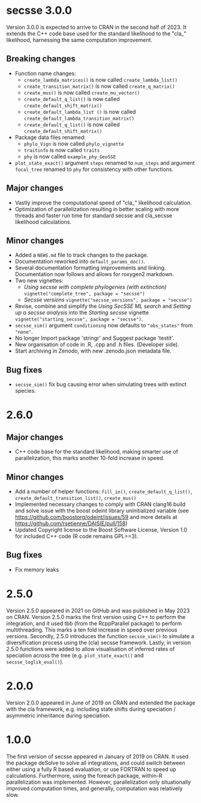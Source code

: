 # secsse 3.0.0

Version 3.0.0 is expected to arrive to CRAN in the second half of 2023. It 
extends the C++ code base used for the standard likelihood to the "cla_"
likelihood, harnessing the same computation improvement. 

## Breaking changes
* Function name changes:
    * `create_lambda_matrices()` is now called `create_lambda_list()`
    * `create_transition_matrix()` is now called `create_q_matrix()`
    * `create_mus()` is now called `create_mu_vector()`
    * `create_default_q_list()` is now called `create_default_shift_matrix()`
    * `create_default_lambda_list ()` is now called `create_default_lambda_transition_matrix()`
    * `create_default_q_list()` is now called `create_default_shift_matrix()`
* Package data files renamed: 
    * `phylo_Vign` is now called `phylo_vignette`
    * `traitinfo` is now called `traits`
    * `phy` is now called `example_phy_GeoSSE`
* `plot_state_exact()` argument `steps` renamed to `num_steps` and argument 
`focal_tree` renamed to `phy` for consistency with other functions.

## Major changes

* Vastly improve the computational speed of "cla_" likelihood calculation.
* Optimization of parallelization resulting in better scaling with more threads
and faster run time for standard secsse and cla_secsse likelihood calculations.

## Minor changes
* Added a `NEWS.md` file to track changes to the package.
* Documentation reworked into `default_params_doc()`.
* Several documentation formatting improvements and linking. Documentation now
follows and allows for roxygen2 markdown.
* Two new vignettes:
    * _Using secsse with complete phylogenies (with extinction)_ `vignette("complete_tree", package = "secsse")`
    * _Secsse versions_ `vignette("secsse_versions", package = "secsse")`
* Revise, combine and simplify the _Using SecSSE ML search_ and _Setting up a 
secsse analysis_ into the _Starting secsse_ vignette 
`vignette("starting_secsse", package = "secsse")`.
* `secsse_sim()` argument `conditioning` now defaults to `"obs_states"` from 
`"none"`.
* No longer Import package 'stringr' and Suggest package 'testit'.
* New organisation of code in .R, .cpp and .h files. (Developer side).
* Start archiving in Zenodo, with new .zenodo.json metadata file.

## Bug fixes
* `secsse_sim()` fix bug causing error when simulating trees with extinct 
species.

# 2.6.0

## Major changes
* C++ code base for the standard likelihood, making smarter use of
parallelization, this marks another 10-fold increase in speed.

## Minor changes
* Add a number of helper functions: `fill_in()`, `create_default_q_list()`, 
`create_default_transition_list()`, `create_mus()`
* Implemented necessary changes to comply with CRAN clang16 build and solve
issue with the boost odeint library uninitialized variable 
(see https://github.com/boostorg/odeint/issues/59 and more details at 
https://github.com/rsetienne/DAISIE/pull/158)
* Updated Copyright license to the Boost Software License, Version 1.0 for 
included C++ code (R code remains GPL>=3).

## Bug fixes
* Fix memory leaks

# 2.5.0
Version 2.5.0 appeared in 2021 on GitHub and was published in May 2023 on CRAN.
Version 2.5.0 marks the first version using C++ to perform the integration,
and it used tbb (from the RcppParallel package) to perform multithreading. This
marks a ten fold increase in speed over previous versions.
Secondly, 2.5.0 introduces the function `secsse_sim()` to simulate a 
diversification process using the (cla) secsse framework.
Lastly, in version 2.5.0 functions were added to allow visualisation of 
inferred rates of speciation across the tree (e.g. `plot_state_exact()` and
`secsse_loglik_eval()`).

# 2.0.0
Version 2.0.0 appeared in June of 2019 on CRAN and extended the package with the
cla framework, e.g. including state shifts during speciation / asymmetric 
inheritance during speciation. 

# 1.0.0
The first version of secsse appeared in January of 2019 on CRAN. It used the
package deSolve to solve all integrations, and could switch between either using
a fully R based evaluation, or use FORTRAN to speed up calculations.
Furthermore, using the foreach package, within-R parallelization was
implemented. However, parallelization only situationally improved computation
times, and generally, computation was relatively slow.
